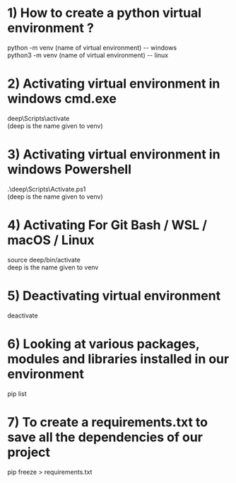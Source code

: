 # 1) How to create a python virtual environment ?  
   python -m venv (name of virtual environment) -- windows  
   python3 -m venv (name of virtual environment) -- linux  

# 2) Activating virtual environment in windows cmd.exe  
   deep\Scripts\activate  
   (deep is the name given to venv)

# 3) Activating virtual environment in windows Powershell  
   .\deep\Scripts\Activate.ps1  
   (deep is the name given to venv)

# 4) Activating For Git Bash / WSL / macOS / Linux  
   source deep/bin/activate  
   deep is the name given to venv

# 5) Deactivating virtual environment
   deactivate

# 6) Looking at various packages, modules and libraries installed in our environment
   pip list

# 7) To create a requirements.txt to save all the dependencies of our project
   pip freeze > requirements.txt
